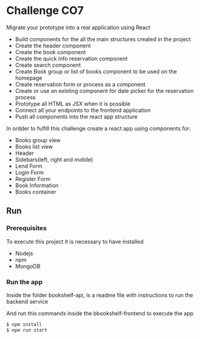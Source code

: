 # Challenge CO7

Migrate your prototype into a real application using React

* Build components for the all the main structures created in the project
* Create the header component
* Create the book component
* Create the quick info reservation component
* Create search component
* Create Book group or list of books component  to be used on the homepage
* Create reservation form or process as a component
* Create or use an existing component for date picker for the reservation process
* Prototype all HTML as JSX when it is possible
* Connect all your endpoints to the frontend application
* Push all components into the react app structure

In ordder to fulfill this challenge create a react app using components for:

* Books group view
* Books list view
* Header
* Sidebars(left, right and mobile)
* Lend Form
* Login Form
* Register Form
* Book Information
* Books container

## Run
### Prerequisites

To execute this project it is necessary to have installed
* Nodejs
* npm
* MongoDB

### Run the app 
Inside the folder bookshelf-api, is a readme file with instructions to run the backend service

And run this commands inside the bbookshelf-frontend to execute the app

```bash
$ npm install
$ npm run start
```
